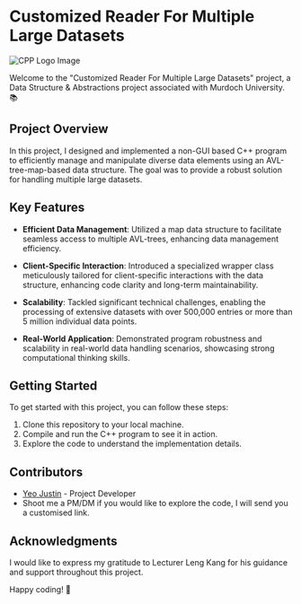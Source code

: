 # Customized Reader For Multiple Large Datasets

![CPP Logo Image](https://i.imgur.com/VJmeyAU.jpeg)

Welcome to the "Customized Reader For Multiple Large Datasets" project, a Data Structure & Abstractions project associated with Murdoch University. 📚

## Project Overview

In this project, I designed and implemented a non-GUI based C++ program to efficiently manage and manipulate diverse data elements using an AVL-tree-map-based data structure. The goal was to provide a robust solution for handling multiple large datasets.

## Key Features

- **Efficient Data Management**: Utilized a map data structure to facilitate seamless access to multiple AVL-trees, enhancing data management efficiency.

- **Client-Specific Interaction**: Introduced a specialized wrapper class meticulously tailored for client-specific interactions with the data structure, enhancing code clarity and long-term maintainability.

- **Scalability**: Tackled significant technical challenges, enabling the processing of extensive datasets with over 500,000 entries or more than 5 million individual data points.

- **Real-World Application**: Demonstrated program robustness and scalability in real-world data handling scenarios, showcasing strong computational thinking skills.

## Getting Started

To get started with this project, you can follow these steps:

1. Clone this repository to your local machine.
3. Compile and run the C++ program to see it in action.
4. Explore the code to understand the implementation details.

## Contributors

- [Yeo Justin](https://www.linkedin.com/in/justinyeo177/) - Project Developer
- Shoot me a PM/DM if you would like to explore the code, I will send you a customised link.

## Acknowledgments

I would like to express my gratitude to Lecturer Leng Kang for his guidance and support throughout this project.

Happy coding! 🚀
